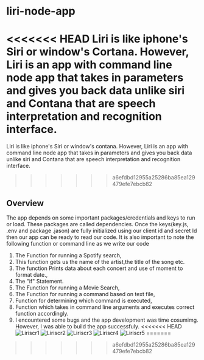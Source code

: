 # liri-node-app
<<<<<<< HEAD
Liri is like iphone's Siri or window's Cortana. However, Liri is an app with command line node app that takes in parameters and gives you back data unlike siri and Contana that are speech interpretation and recognition interface.
=======
Liri is like iphone's Siri or window's contana. However, Liri is an app with command line node app that takes in parameters and gives you back data unlike siri and Contana that are speech interpretation and recognition interface.
>>>>>>> a6efdbd12955a25286ba85ea129479efe7ebcb82

## Overview
The app depends on some important packages/credentials and keys to run or load. These packages are called dependencies. Once the keys(key.js, .env and package .jason) are fully initialized using our client id and secret Id then our app can be ready to read our code. It is also important to note the following function or command line as we write our code
1. The Function for running a Spotify search,
2. This function gets us the name of the artist,the title of the song etc.
3. The function Prints data about each concert and use of moment to format date.,
4. The "if" Statement.
5. The Function for running a Movie Search,
6. The Function for running a command based on text file,
7. Function for determining which command is executed,
8. Function which takes in command line arguments and executes correct function accordingly.
9. I encountered some bugs and the app development was time cosumimg. However, I was able to build the app successfuly. 
<<<<<<< HEAD
![Liriscr1](Liriscr1.png)
![Liriscr2](Liriscr2.png)
![Liriscr3](Liriscr3.png)
![Liriscr4](Liriscr4.png)
![Liriscr5](Liriscr5.png)
=======


>>>>>>> a6efdbd12955a25286ba85ea129479efe7ebcb82
